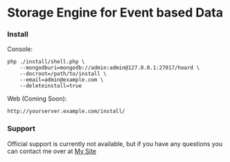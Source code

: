 Storage Engine for Event based Data
===

### Install

Console:

	php ./install/shell.php \
		--mongodburi=mongodb://admin:admin@127.0.0.1:27017/hoard \
		--docroot=/path/to/install \
		--email=admin@example.com \
		--deleteinstall=true
	
Web (Coming Soon):
	
	http://yourserver.example.com/install/
	
### Support

Official support is currently not available, but if you have any questions you can contact me over at [My Site](http://www.marcqualie.com/contact/)